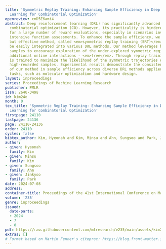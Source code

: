 ```yaml
---
title: 'Symmetric Replay Training: Enhancing Sample Efficiency in Deep Reinforcement
  Learning for Combinatorial Optimization'
openreview: cmD5E6ami4
abstract: Deep reinforcement learning (DRL) has significantly advanced the field of
  combinatorial optimization (CO). However, its practicality is hindered by the necessity
  for a large number of reward evaluations, especially in scenarios involving computationally
  intensive function assessments. To enhance the sample efficiency, we propose a simple
  but effective method, called <em>symmetric replay training (SRT)</em>, which can
  be easily integrated into various DRL methods. Our method leverages high-reward
  samples to encourage exploration of the under-explored symmetric regions without
  additional online interactions - <em>free</em>. Through replay training, the policy
  is trained to maximize the likelihood of the symmetric trajectories of discovered
  high-rewarded samples. Experimental results demonstrate the consistent improvement
  of our method in sample efficiency across diverse DRL methods applied to real-world
  tasks, such as molecular optimization and hardware design.
layout: inproceedings
series: Proceedings of Machine Learning Research
publisher: PMLR
issn: 2640-3498
id: kim24o
month: 0
tex_title: 'Symmetric Replay Training: Enhancing Sample Efficiency in Deep Reinforcement
  Learning for Combinatorial Optimization'
firstpage: 24110
lastpage: 24136
page: 24110-24136
order: 24110
cycles: false
bibtex_author: Kim, Hyeonah and Kim, Minsu and Ahn, Sungsoo and Park, Jinkyoo
author:
- given: Hyeonah
  family: Kim
- given: Minsu
  family: Kim
- given: Sungsoo
  family: Ahn
- given: Jinkyoo
  family: Park
date: 2024-07-08
address:
container-title: Proceedings of the 41st International Conference on Machine Learning
volume: '235'
genre: inproceedings
issued:
  date-parts:
  - 2024
  - 7
  - 8
pdf: https://raw.githubusercontent.com/mlresearch/v235/main/assets/kim24o/kim24o.pdf
extras: []
# Format based on Martin Fenner's citeproc: https://blog.front-matter.io/posts/citeproc-yaml-for-bibliographies/
---
```


